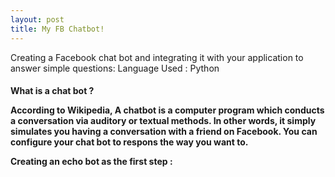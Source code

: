 ```yaml
---
layout: post
title: My FB Chatbot!
---
```


Creating a Facebook chat bot and integrating it with your application to answer simple questions:
Language Used : Python </h2>

<h4>What is a chat bot ?

According to **Wikipedia**, A chatbot is a computer program which conducts a conversation via auditory or textual methods.
In other words, it simply simulates you having a conversation with a friend on Facebook.
You can configure your chat bot to respons the way you want to.

Creating an echo bot as the first step :
</h4>


